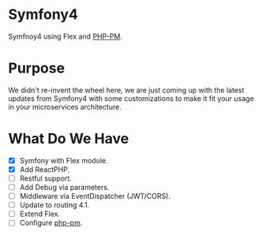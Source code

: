 # Symfony4
Symfnoy4 using Flex and [PHP-PM](https://github.com/php-pm/php-pm).

# Purpose
We didn't re-invent the wheel here, we are just coming up with the latest updates from Symfony4 with some customizations to make it fit your usage in your microservices architecture.

# What Do We Have
* [x] Symfony with Flex module.
* [x] Add ReactPHP.
* [ ] Restful support.
* [ ] Add Debug via parameters.
* [ ] Middleware via EventDispatcher (JWT/CORS).
* [ ] Update to routing 4.1.
* [ ] Extend Flex.
* [ ] Configure [php-pm](https://github.com/php-pm/php-pm).
